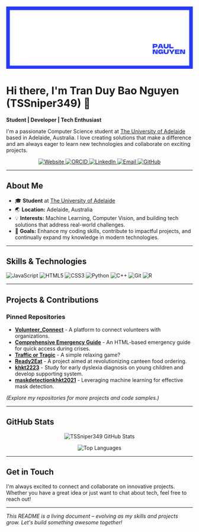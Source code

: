 <p align="center">
  <img src="banner.png" alt="Banner" style="max-width:100%;">
</p>

# Hi there, I'm Tran Duy Bao Nguyen (TSSniper349) 👋

**Student | Developer | Tech Enthusiast**

I'm a passionate Computer Science student at [The University of Adelaide](https://www.adelaide.edu.au/) based in Adelaide, Australia. I love creating solutions that make a difference and am always eager to learn new technologies and collaborate on exciting projects.

<p align="center">
  <a href="https://tssniper349.github.io/" target="_blank">
    <img src="https://img.shields.io/badge/Personal%20Website-Visit-blue?style=for-the-badge&logo=google-chrome" alt="Website"/>
  </a>
  <a href="https://orcid.org/0009-0005-3216-9753" target="_blank">
    <img src="https://img.shields.io/badge/ORCID-View-orange?style=for-the-badge&logo=orcid" alt="ORCID"/>
  </a>
  <a href="https://www.linkedin.com/in/tssniper349" target="_blank">
    <img src="https://img.shields.io/badge/LinkedIn-Connect-blue?style=for-the-badge&logo=linkedin" alt="LinkedIn"/>
  </a>
  <a href="mailto:duybao21560@gmail.com" target="_blank">
    <img src="https://img.shields.io/badge/Email-Contact-blue?style=for-the-badge&logo=gmail" alt="Email"/>
  </a>
  <a href="https://github.com/TSSniper349" target="_blank">
    <img src="https://img.shields.io/badge/GitHub-Follow-black?style=for-the-badge&logo=github" alt="GitHub"/>
  </a>
</p>

---

## About Me

- 🎓 **Student** at [The University of Adelaide](https://www.adelaide.edu.au/)
- 🌏 **Location:** Adelaide, Australia
- 💡 **Interests:** Machine Learning, Computer Vision, and building tech solutions that address real-world challenges.
- 🎯 **Goals:** Enhance my coding skills, contribute to impactful projects, and continually expand my knowledge in modern technologies.

---

## Skills & Technologies

<p align="left">
  <img alt="JavaScript" src="https://img.shields.io/badge/-JavaScript-F7DF1E?style=flat-square&logo=javascript&logoColor=black" />
  <img alt="HTML5" src="https://img.shields.io/badge/-HTML5-E34F26?style=flat-square&logo=html5&logoColor=white" />
  <img alt="CSS3" src="https://img.shields.io/badge/-CSS3-1572B6?style=flat-square&logo=css3" />
  <img alt="Python" src="https://img.shields.io/badge/-Python-3776AB?style=flat-square&logo=python&logoColor=white" />
  <img alt="C++" src="https://img.shields.io/badge/-C++-00599C?style=flat-square&logo=cplusplus&logoColor=white" />
  <img alt="Git" src="https://img.shields.io/badge/-Git-F05032?style=flat-square&logo=git&logoColor=white" />
  <img alt="R" src="https://www.r-project.org/logo/Rlogo.svg" width="40" height="40"/>
</p>

---

## Projects & Contributions

### Pinned Repositories

- [**Volunteer_Connect**](https://github.com/TSSniper349/Volunteer_Connect) - A platform to connect volunteers with organizations.
- [**Comprehensive Emergency Guide**](https://github.com/TSSniper349/ComprehensiveEmergencyGuide) - An HTML-based emergency guide for quick access during crises.
- [**Traffic or Tragic**](https://github.com/TSSniper349/Traffic_Lights_Game) - A simple relaxing game?
- [**Ready2Eat**](https://github.com/TSSniper349/Ready2Eat) - A project aimed at revolutionizing canteen food ordering.
- [**khkt2223**](https://github.com/TSSniper349/khkt2223) - Study for early dyslexia diagnosis on young children and develop supporting system.
- [**maskdetectionkhkt2021**](https://github.com/TSSniper349/maskdetectionkhkt2021) - Leveraging machine learning for effective mask detection.

*(Explore my repositories for more projects and code samples.)*

---

## GitHub Stats

<p align="center">
  <img src="https://github-readme-stats.vercel.app/api?username=TSSniper349&show_icons=true&theme=radical" alt="TSSniper349 GitHub Stats" />
</p>

<p align="center">
  <img src="https://github-readme-stats.vercel.app/api/top-langs/?username=TSSniper349&layout=compact&theme=radical" alt="Top Languages" />
</p>

---

## Get in Touch

I'm always excited to connect and collaborate on innovative projects. Whether you have a great idea or just want to chat about tech, feel free to reach out!

---

*This README is a living document – evolving as my skills and projects grow. Let's build something awesome together!*
